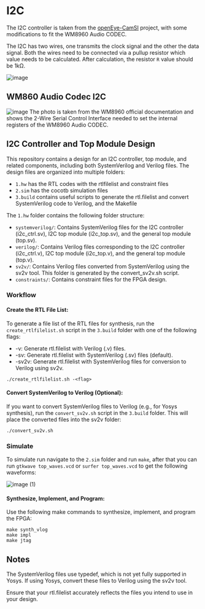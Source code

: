 # I2C

The I2C controller is taken from the [openEye-CamSI](https://github.com/chili-chips-ba/openeye-CamSI) project, with some modifications to fit the WM8960 Audio CODEC.

The I2C has two wires, one transmits the clock signal and the other the data signal. Both the wires need to be connected via a pullup resistor which value needs to be calculated. After calculation, the resistor `R` value should be 1kΩ.

![image](https://github.com/user-attachments/assets/43d528dd-e20f-4ad4-ae62-27448d62b9a0)


## WM860 Audio Codec I2C

![image](https://github.com/user-attachments/assets/387093c5-4f7c-4f13-b4ed-931a01ec0e1e)
The photo is taken from the WM8960 official documentation and shows the 2-Wire Serial Control Interface needed to set the internal registers of the WM8960 Audio CODEC.


## I2C Controller and Top Module Design
This repository contains a design for an I2C controller, top module, and related components, including both SystemVerilog and Verilog files. 
The design files are organized into multiple folders: 
* `1.hw` has the RTL codes with the rtlfilelist and constraint files
* `2.sim` has the cocotb simulation files
* `3.build` contains useful scripts to generate the rtl.filelist and convert SystemVerilog code to Verilog, and the Makefile

The `1.hw` folder contains the following folder structure:
* `systemverilog/`: Contains SystemVerilog files for the I2C controller (i2c_ctrl.sv), I2C top module (i2c_top.sv), and the general top module (top.sv).
* `verilog/`: Contains Verilog files corresponding to the I2C controller (i2c_ctrl.v), I2C top module (i2c_top.v), and the general top module (top.v).
* `sv2v/`: Contains Verilog files converted from SystemVerilog using the sv2v tool. This folder is generated by the convert_sv2v.sh script.
* `constraints/`: Contains constraint files for the FPGA design.

### Workflow

#### Create the RTL File List:
To generate a file list of the RTL files for synthesis, run the `create_rtlfilelist.sh` script in the `3.build` folder with one of the following flags:
* -v: Generate rtl.filelist with Verilog (.v) files.
* -sv: Generate rtl.filelist with SystemVerilog (.sv) files (default).
* -sv2v: Generate rtl.filelist with SystemVerilog files for conversion to Verilog using sv2v.
```
./create_rtlfilelist.sh -<flag>
```
#### Convert SystemVerilog to Verilog (Optional):

If you want to convert SystemVerilog files to Verilog (e.g., for Yosys synthesis), run the `convert_sv2v.sh` script in the `3.build` folder. This will place the converted files into the sv2v folder:
```
./convert_sv2v.sh
```
### Simulate
To simulate run navigate to the `2.sim` folder and run `make`, after that you can run `gtkwave top_waves.vcd` or `surfer top_waves.vcd` to get the following waveforms:

![image (1)](https://github.com/user-attachments/assets/5c392aa2-a1e8-4c3b-b6af-163694ca50c3)

#### Synthesize, Implement, and Program:

Use the following make commands to synthesize, implement, and program the FPGA:
```
make synth_vlog
make impl
make jtag
```

## Notes

The SystemVerilog files use typedef, which is not yet fully supported in Yosys. If using Yosys, convert these files to Verilog using the sv2v tool.

Ensure that your rtl.filelist accurately reflects the files you intend to use in your design.
